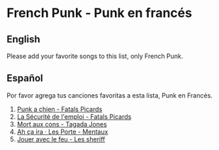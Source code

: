 # French Punk - Punk en francés

## English

Please add your favorite songs to this list, only French Punk.

## Español

Por favor agrega tus canciones favoritas a esta lista, Punk en Francés.

1. [Punk a chien - Fatals Picards](https://www.youtube.com/watch?v=qfW9z0S4fww)
2. [La Sécurité de l'emploi - Fatals Picards](https://www.youtube.com/watch?v=yxsOwJQ9Lbc)
3. [Mort aux cons - Tagada Jones](https://www.youtube.com/watch?v=pCCiSILIci0&t=4s)
4. [Ah ça ira · Les Porte - Mentaux](https://www.youtube.com/watch?v=mxWZKAbsW3g)
5. [Jouer avec le feu - Les sheriff](https://www.youtube.com/watch?v=RKfY2CaXb7E)